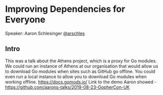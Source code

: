 # Improving Dependencies for Everyone

Speaker: Aaron Schlesinger [@arschles](https://twitter.com/arschles)

## Intro

This was a talk about the Athens project, which is a proxy for Go modules. We could run an instance of Athens at our organisation that would allow us to download Go modules when sites such as GitHub go offline. You could even run a local instance to allow you to download Go modules when working offline.
https://docs.gomods.io/
Link to the demo Aaron showed - https://github.com/aarons-talks/2019-08-23-GopherCon-UK